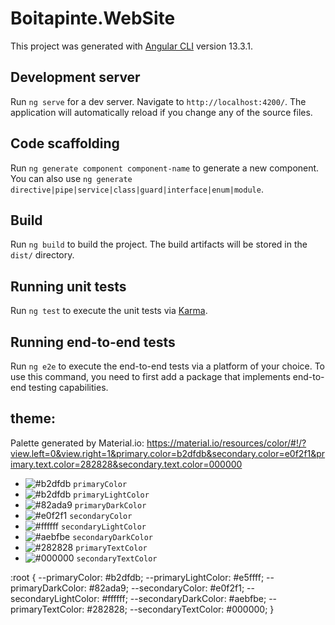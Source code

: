 # Boitapinte.WebSite

This project was generated with [Angular CLI](https://github.com/angular/angular-cli) version 13.3.1.

## Development server

Run `ng serve` for a dev server. Navigate to `http://localhost:4200/`. The application will automatically reload if you change any of the source files.

## Code scaffolding

Run `ng generate component component-name` to generate a new component. You can also use `ng generate directive|pipe|service|class|guard|interface|enum|module`.

## Build

Run `ng build` to build the project. The build artifacts will be stored in the `dist/` directory.

## Running unit tests

Run `ng test` to execute the unit tests via [Karma](https://karma-runner.github.io).

## Running end-to-end tests

Run `ng e2e` to execute the end-to-end tests via a platform of your choice. To use this command, you need to first add a package that implements end-to-end testing capabilities.

## theme:
Palette generated by Material.io:
https://material.io/resources/color/#!/?view.left=0&view.right=1&primary.color=b2dfdb&secondary.color=e0f2f1&primary.text.color=282828&secondary.text.color=000000


- ![#b2dfdb](https://via.placeholder.com/15/b2dfdb/000000?text=+) `primaryColor`
- ![#b2dfdb](https://via.placeholder.com/15/e5ffff/000000?text=+) `primaryLightColor` 
- ![#82ada9](https://via.placeholder.com/15/82ada9/000000?text=+) `primaryDarkColor` 
- ![#e0f2f1](https://via.placeholder.com/15/e0f2f1/000000?text=+) `secondaryColor` 
- ![#ffffff](https://via.placeholder.com/15/b2dfdb/000000?text=+) `secondaryLightColor` 
- ![#aebfbe](https://via.placeholder.com/15/b2dfdb/000000?text=+) `secondaryDarkColor` 
- ![#282828](https://via.placeholder.com/15/b2dfdb/000000?text=+) `primaryTextColor` 
- ![#000000](https://via.placeholder.com/15/b2dfdb/000000?text=+) `secondaryTextColor`

:root {
    --primaryColor: #b2dfdb;
    --primaryLightColor: #e5ffff;
    --primaryDarkColor: #82ada9;
    --secondaryColor: #e0f2f1;
    --secondaryLightColor: #ffffff;
    --secondaryDarkColor: #aebfbe;
    --primaryTextColor: #282828;
    --secondaryTextColor: #000000;
}
